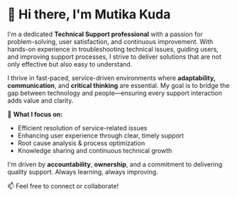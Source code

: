 # 👋 Hi there, I'm Mutika Kuda

I'm a dedicated **Technical Support professional** with a passion for problem-solving, user satisfaction, and continuous improvement. With hands-on experience in troubleshooting technical issues, guiding users, and improving support processes, I strive to deliver solutions that are not only effective but also easy to understand.

I thrive in fast-paced, service-driven environments where **adaptability, communication**, and **critical thinking** are essential. My goal is to bridge the gap between technology and people—ensuring every support interaction adds value and clarity.

🔧 **What I focus on:**
- Efficient resolution of service-related issues  
- Enhancing user experience through clear, timely support  
- Root cause analysis & process optimization  
- Knowledge sharing and continuous technical growth  

I'm driven by **accountability**, **ownership**, and a commitment to delivering quality support. Always learning, always improving.

📫 Feel free to connect or collaborate!

<!---
KudaMutika/KudaMutika is a ✨ special ✨ repository because its `README.md` (this file) appears on your GitHub profile.
You can click the Preview link to take a look at your changes.
--->
